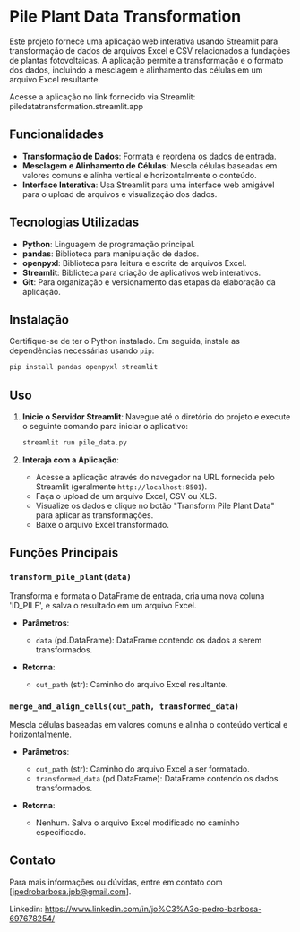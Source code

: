# Pile Plant Data Transformation

Este projeto fornece uma aplicação web interativa usando Streamlit para transformação de dados de arquivos Excel e CSV relacionados a fundações de plantas fotovoltaicas. A aplicação permite a transformação e o formato dos dados, incluindo a mesclagem e alinhamento das células em um arquivo Excel resultante.

Acesse a aplicação no link fornecido via Streamlit: piledatatransformation.streamlit.app

## Funcionalidades

- **Transformação de Dados**: Formata e reordena os dados de entrada.
- **Mesclagem e Alinhamento de Células**: Mescla células baseadas em valores comuns e alinha vertical e horizontalmente o conteúdo.
- **Interface Interativa**: Usa Streamlit para uma interface web amigável para o upload de arquivos e visualização dos dados.

## Tecnologias Utilizadas

- **Python**: Linguagem de programação principal.
- **pandas**: Biblioteca para manipulação de dados.
- **openpyxl**: Biblioteca para leitura e escrita de arquivos Excel.
- **Streamlit**: Biblioteca para criação de aplicativos web interativos.
- **Git**: Para organização e versionamento das etapas da elaboração da aplicação.

## Instalação

Certifique-se de ter o Python instalado. Em seguida, instale as dependências necessárias usando `pip`:

```bash
pip install pandas openpyxl streamlit
```

## Uso

1. **Inicie o Servidor Streamlit**:
   Navegue até o diretório do projeto e execute o seguinte comando para iniciar o aplicativo:

   ```bash
   streamlit run pile_data.py
   ```

2. **Interaja com a Aplicação**:
   - Acesse a aplicação através do navegador na URL fornecida pelo Streamlit (geralmente `http://localhost:8501`).
   - Faça o upload de um arquivo Excel, CSV ou XLS.
   - Visualize os dados e clique no botão "Transform Pile Plant Data" para aplicar as transformações.
   - Baixe o arquivo Excel transformado.

## Funções Principais

### `transform_pile_plant(data)`

Transforma e formata o DataFrame de entrada, cria uma nova coluna 'ID_PILE', e salva o resultado em um arquivo Excel.

- **Parâmetros**:
  - `data` (pd.DataFrame): DataFrame contendo os dados a serem transformados.

- **Retorna**:
  - `out_path` (str): Caminho do arquivo Excel resultante.

### `merge_and_align_cells(out_path, transformed_data)`

Mescla células baseadas em valores comuns e alinha o conteúdo vertical e horizontalmente.

- **Parâmetros**:
  - `out_path` (str): Caminho do arquivo Excel a ser formatado.
  - `transformed_data` (pd.DataFrame): DataFrame contendo os dados transformados.

- **Retorna**:
  - Nenhum. Salva o arquivo Excel modificado no caminho especificado.


## Contato

Para mais informações ou dúvidas, entre em contato com [jpedrobarbosa.jpb@gmail.com].

Linkedin: https://www.linkedin.com/in/jo%C3%A3o-pedro-barbosa-697678254/
